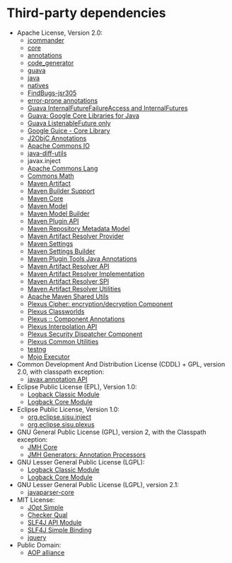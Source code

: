   # Third-party dependencies
  * Apache License, Version 2.0:
    * [jcommander](https://jcommander.org)
    * [core](https://github.com/cowwoc/pouch/core/)
    * [annotations](https://github.com/cowwoc/requirements.java/annotations/)
    * [code_generator](https://github.com/cowwoc/requirements.java/code_generator/)
    * [guava](https://github.com/cowwoc/requirements.java/guava/)
    * [java](https://github.com/cowwoc/requirements.java/java/)
    * [natives](https://github.com/cowwoc/requirements.java/natives/)
    * [FindBugs-jsr305](http://findbugs.sourceforge.net/)
    * [error-prone annotations](https://errorprone.info/error_prone_annotations)
    * [Guava InternalFutureFailureAccess and InternalFutures](https://github.com/google/guava/failureaccess)
    * [Guava: Google Core Libraries for Java](https://github.com/google/guava)
    * [Guava ListenableFuture only](https://github.com/google/guava/listenablefuture)
    * [Google Guice - Core Library](https://github.com/google/guice/guice)
    * [J2ObjC Annotations](https://github.com/google/j2objc/)
    * [Apache Commons IO](http://commons.apache.org/proper/commons-io/)
    * [java-diff-utils](https://github.com/java-diff-utils/java-diff-utils/java-diff-utils)
    * javax.inject
    * [Apache Commons Lang](http://commons.apache.org/proper/commons-lang/)
    * [Commons Math](http://commons.apache.org/proper/commons-math/)
    * [Maven Artifact](https://maven.apache.org/ref/3.8.6/maven-artifact/)
    * [Maven Builder Support](https://maven.apache.org/ref/3.8.6/maven-builder-support/)
    * [Maven Core](https://maven.apache.org/ref/3.8.6/maven-core/)
    * [Maven Model](https://maven.apache.org/ref/3.8.6/maven-model/)
    * [Maven Model Builder](https://maven.apache.org/ref/3.8.6/maven-model-builder/)
    * [Maven Plugin API](https://maven.apache.org/ref/3.8.6/maven-plugin-api/)
    * [Maven Repository Metadata Model](https://maven.apache.org/ref/3.8.6/maven-repository-metadata/)
    * [Maven Artifact Resolver Provider](https://maven.apache.org/ref/3.8.6/maven-resolver-provider/)
    * [Maven Settings](https://maven.apache.org/ref/3.8.6/maven-settings/)
    * [Maven Settings Builder](https://maven.apache.org/ref/3.8.6/maven-settings-builder/)
    * [Maven Plugin Tools Java Annotations](https://maven.apache.org/plugin-tools/maven-plugin-annotations)
    * [Maven Artifact Resolver API](https://maven.apache.org/resolver/maven-resolver-api/)
    * [Maven Artifact Resolver Implementation](https://maven.apache.org/resolver/maven-resolver-impl/)
    * [Maven Artifact Resolver SPI](https://maven.apache.org/resolver/maven-resolver-spi/)
    * [Maven Artifact Resolver Utilities](https://maven.apache.org/resolver/maven-resolver-util/)
    * [Apache Maven Shared Utils](https://maven.apache.org/shared/maven-shared-utils/)
    * [Plexus Cipher: encryption/decryption Component](https://codehaus-plexus.github.io/plexus-cipher/)
    * [Plexus Classworlds](http://codehaus-plexus.github.io/plexus-classworlds/)
    * [Plexus :: Component Annotations](http://codehaus-plexus.github.io/plexus-containers/plexus-component-annotations/)
    * [Plexus Interpolation API](http://codehaus-plexus.github.io/plexus-interpolation/)
    * [Plexus Security Dispatcher Component](https://codehaus-plexus.github.io/plexus-sec-dispatcher/)
    * [Plexus Common Utilities](http://codehaus-plexus.github.io/plexus-utils/)
    * [testng](https://testng.org)
    * [Mojo Executor](https://mojo-executor.github.io/mojo-executor/mojo-executor/)
  * Common Development And Distribution License (CDDL) + GPL, version 2.0, with
									classpath exception:
    * [javax.annotation API](http://jcp.org/en/jsr/detail?id=250)
  * Eclipse Public License (EPL), Version 1.0:
    * [Logback Classic Module](http://logback.qos.ch/logback-classic)
    * [Logback Core Module](http://logback.qos.ch/logback-core)
  * Eclipse Public License, Version 1.0:
    * [org.eclipse.sisu.inject](http://www.eclipse.org/sisu/org.eclipse.sisu.inject/)
    * [org.eclipse.sisu.plexus](http://www.eclipse.org/sisu/org.eclipse.sisu.plexus/)
  * GNU General Public License (GPL), version 2, with the Classpath exception:
    * [JMH Core](http://openjdk.java.net/projects/code-tools/jmh/jmh-core/)
    * [JMH Generators: Annotation Processors](http://openjdk.java.net/projects/code-tools/jmh/jmh-generator-annprocess/)
  * GNU Lesser General Public License (LGPL):
    * [Logback Classic Module](http://logback.qos.ch/logback-classic)
    * [Logback Core Module](http://logback.qos.ch/logback-core)
  * GNU Lesser General Public License (LGPL), version 2.1:
    * [javaparser-core](https://github.com/javaparser/javaparser-core)
  * MIT License:
    * [JOpt Simple](http://jopt-simple.github.io/jopt-simple)
    * [Checker Qual](https://checkerframework.org)
    * [SLF4J API Module](http://www.slf4j.org)
    * [SLF4J Simple Binding](http://www.slf4j.org)
    * [jquery](http://webjars.org)
  * Public Domain:
    * [AOP alliance](http://aopalliance.sourceforge.net)
